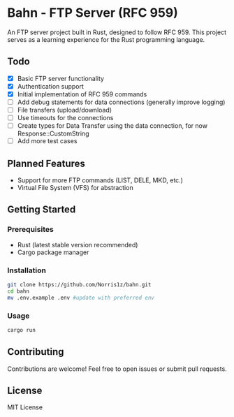 # Bahn - FTP Server (RFC 959)

An FTP server project built in Rust, designed to follow RFC 959. This project serves as a learning experience for the Rust programming language.

## Todo

- [x] Basic FTP server functionality
- [x] Authentication support
- [x] Initial implementation of RFC 959 commands
- [ ] Add debug statements for data connections (generally improve logging)
- [ ] File transfers (upload/download)
- [ ] Use timeouts for the connections
- [ ] Create types for Data Transfer using the data connection, for now Response::CustomString
- [ ] Add more test cases

## Planned Features

- Support for more FTP commands (LIST, DELE, MKD, etc.)
- Virtual File System (VFS) for abstraction

## Getting Started

### Prerequisites

- Rust (latest stable version recommended)
- Cargo package manager

### Installation

```sh
git clone https://github.com/Norris1z/bahn.git
cd bahn
mv .env.example .env #update with preferred env
```

### Usage

```sh
cargo run
```

## Contributing

Contributions are welcome! Feel free to open issues or submit pull requests.

## License

MIT License

